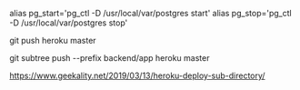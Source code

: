 alias pg_start='pg_ctl -D /usr/local/var/postgres start'
alias pg_stop='pg_ctl -D /usr/local/var/postgres stop'

git push heroku master

git subtree push --prefix backend/app heroku master

https://www.geekality.net/2019/03/13/heroku-deploy-sub-directory/

